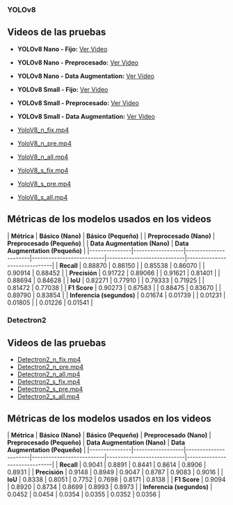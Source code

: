 ### YOLOv8

## Videos de las pruebas

- **YOLOv8 Nano - Fijo:** [Ver Video](https://youtu.be/Y-SiBJKqvGo)
- **YOLOv8 Nano - Preprocesado:** [Ver Video](https://youtu.be/2jJWQbW_w84)
- **YOLOv8 Nano - Data Augmentation:** [Ver Video](https://youtu.be/C0gjKuo4kXY)
- **YOLOv8 Small - Fijo:** [Ver Video](https://youtu.be/vAMzdMGJsvg)
- **YOLOv8 Small - Preprocesado:** [Ver Video](https://youtu.be/JfWe1RgWytU)
- **YOLOv8 Small - Data Augmentation:** [Ver Video](https://youtu.be/gNJdepY94D8)


- [YoloV8_n_fix.mp4](./YOLOv8/YoloV8_n_fix.mp4)
- [YoloV8_n_pre.mp4](./YOLOv8/YoloV8_n_pre.mp4)
- [YoloV8_n_all.mp4](./YOLOv8/YoloV8_n_all.mp4)
- [YoloV8_s_fix.mp4](./YOLOv8/YoloV8_s_fix.mp4)
- [YoloV8_s_pre.mp4](./YOLOv8/YoloV8_s_pre.mp4)
- [YoloV8_s_all.mp4](./YOLOv8/YoloV8_s_all.mp4)

## Métricas de los modelos usados en los videos


| **Métrica**   | **Básico (Nano)** | **Básico (Pequeño)** | | **Preprocesado (Nano)** | **Preprocesado (Pequeño)** | | **Data Augmentation (Nano)** | **Data Augmentation (Pequeño)** |
|---------------|------------------|----------------------|--------------------------|----------------------------|------------------------------|
| **Recall**    | 0.88870           | 0.86150              |                          | 0.85538                     | 0.86070                      |                                | 0.90914                       | 0.88452                        |
| **Precisión** | 0.91722           | 0.89066              |                          | 0.91621                     | 0.81401                      |                                | 0.88694                       | 0.84628                        |
| **IoU**       | 0.82271           | 0.77910              |                          | 0.79333                     | 0.71925                      |                                | 0.81472                       | 0.77038                        |
| **F1 Score**  | 0.90273           | 0.87583              |                          | 0.88475                     | 0.83670                      |                                | 0.89790                       | 0.83854                        |
| **Inferencia (segundos)** | 0.01674  | 0.01739              |                          | 0.01231                     | 0.01805                      |                                | 0.01226                       | 0.01541                        |

### Detectron2

## Videos de las pruebas

- [Detectron2_n_fix.mp4](./Detectron2/Detectron2_n_fix.mp4)
- [Detectron2_n_pre.mp4](./Detectron2/Detectron2_n_pre.mp4)
- [Detectron2_n_all.mp4](./Detectron2/Detectron2_n_all.mp4)
- [Detectron2_s_fix.mp4](./Detectron2/Detectron2_s_fix.mp4)
- [Detectron2_s_pre.mp4](./Detectron2/Detectron2_s_pre.mp4)
- [Detectron2_s_all.mp4](./Detectron2/Detectron2_s_all.mp4)

## Métricas de los modelos usados en los videos

| **Métrica**   | **Básico (Nano)** | **Básico (Pequeño)** | **Preprocesado (Nano)** | **Preprocesado (Pequeño)** | **Data Augmentation (Nano)** | **Data Augmentation (Pequeño)** |
|---------------|------------------|----------------------|--------------------------|----------------------------|------------------------------|
| **Recall**    | 0.9041            | 0.8891               | 0.8441                   | 0.8614                     | 0.8906                       | 0.8931                         |
| **Precisión** | 0.9148            | 0.8949               | 0.9047                   | 0.8787                     | 0.9083                       | 0.9016                         |
| **IoU**       | 0.8338            | 0.8051               | 0.7752                   | 0.7698                     | 0.8171                       | 0.8138                         |
| **F1 Score**  | 0.9094            | 0.8920               | 0.8734                   | 0.8699                     | 0.8993                       | 0.8973                         |
| **Inferencia (segundos)** | 0.0452  | 0.0454              | 0.0354                   | 0.0355                     | 0.0352                       | 0.0356                         |
